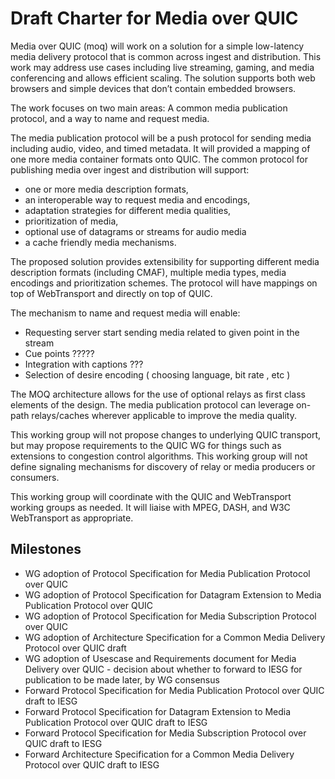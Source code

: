 # Draft Charter for Media over QUIC

Media over QUIC (moq) will work on a solution for a simple low-latency 
media delivery protocol that is common across ingest and distribution. 
This work may address use cases including live streaming, gaming, and 
media conferencing and allows efficient scaling. The solution supports 
both web browsers and simple devices that don’t contain embedded browsers. 
 
The work focuses on two main areas: A common media publication protocol, 
and a way to name and request media. 
 
The media publication protocol will be a push protocol for sending 
media including audio, video, and timed metadata. It will provided a
mapping of one more media container formats onto QUIC.
The common protocol for 
publishing media over ingest and distribution will support:

* one or more media description formats, 
* an interoperable way to request media and encodings,
* adaptation strategies for different media qualities, 
* prioritization of media, 
* optional use of datagrams or streams for audio media 
* a cache friendly media mechanisms. 
 
The proposed solution provides extensibility for supporting different 
media description formats (including CMAF), multiple media types, 
media encodings and prioritization schemes. The protocol will have 
mappings on top of WebTransport and directly on top of QUIC. 
 
The mechanism to name and request media will enable:

* Requesting server start sending media related to given point in the stream
* Cue points ?????
* Integration with captions ???
* Selection of desire encoding ( choosing language, bit rate , etc ) 
 
The MOQ architecture allows for the use of optional relays as first 
class elements of the design. The media publication protocol can 
leverage on-path relays/caches wherever applicable to improve the 
media quality. 
 
This working group will not propose changes to underlying QUIC transport, 
but may propose requirements to the QUIC WG for things such as extensions 
to  congestion control algorithms. This working group will not define 
signaling mechanisms for discovery of relay or media producers or consumers. 
 
This working group will coordinate with the QUIC and WebTransport working 
groups as needed. It will liaise with MPEG, DASH, and W3C WebTransport 
as appropriate. 
 
## Milestones

* WG adoption of Protocol Specification for Media Publication Protocol over QUIC
* WG adoption of Protocol Specification for Datagram Extension to Media Publication Protocol over QUIC
* WG adoption of Protocol Specification for Media Subscription Protocol over QUIC
* WG adoption of Architecture Specification for a Common Media Delivery Protocol over QUIC draft
* WG adoption of Usescase and Requirements document for Media Delivery over QUIC - decision about whether to forward to IESG for publication to be made later, by WG consensus  
* Forward Protocol Specification for Media Publication Protocol over QUIC draft to IESG
* Forward Protocol Specification for Datagram Extension to Media Publication Protocol over QUIC draft to IESG
* Forward Protocol Specification for Media Subscription Protocol over QUIC draft to IESG
* Forward Architecture Specification for a Common Media Delivery Protocol over QUIC draft to IESG
